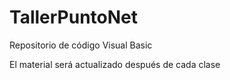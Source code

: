 # TallerPuntoNet
Repositorio de código Visual Basic

El material será actualizado después de cada clase
